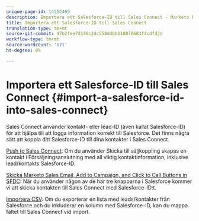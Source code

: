```yaml
---
unique-page-id: 14352469
description: Importera ett Salesforce-ID till Sales Connect - Marketo Docs - produktdokumentation
title: Importera ett Salesforce-ID till Sales Connect
translation-type: tm+mt
source-git-commit: 47b2fee7d146c3dc558d4bbb10070683f4cdfd3d
workflow-type: tm+mt
source-wordcount: '171'
ht-degree: 0%

---
```



# Importera ett Salesforce-ID till Sales Connect {#import-a-salesforce-id-into-sales-connect}

Sales Connect använder kontakt- eller lead-ID (även kallat Salesforce-ID) för att hjälpa till att logga information korrekt till Salesforce. Det finns några sätt att koppla ditt Salesforce-ID till dina kontakter i Sales Connect.

[Push to Sales Connect](http://docs.marketo.com/x/F4PS): Om du använder Skicka till säljkoppling skapas en kontakt i Försäljningsanslutning med all viktig kontaktinformation, inklusive lead/kontakts Salesforce-ID.

[Skicka Marketo Sales Email, Add to Campaign, and Click to Call Buttons in SFDC](http://docs.marketo.com/x/DYPS): När du använder någon av de här tre knapparna i Salesforce kommer vi att skicka kontakten till Sales Connect med Salesforce-ID:t.

[Importera CSV](http://docs.marketo.com/x/HIPS): Om du exporterar en lista med leads/kontakter från Salesforce och du inkluderar en kolumn med Salesforce-ID, kan du mappa fältet till Sales Connect vid import.
